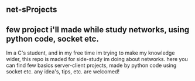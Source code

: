 ## net-sProjects
## few project i'll made while study networks, using python code, socket etc.
Im a C's student, and in my free time im trying to make my knowledge wider,
  this repo is maded for side-study im doing about networks.
  here you can find few basics server-client projects, made by python code using socket etc. 
any idea's, tips, etc. are welcomed! 
